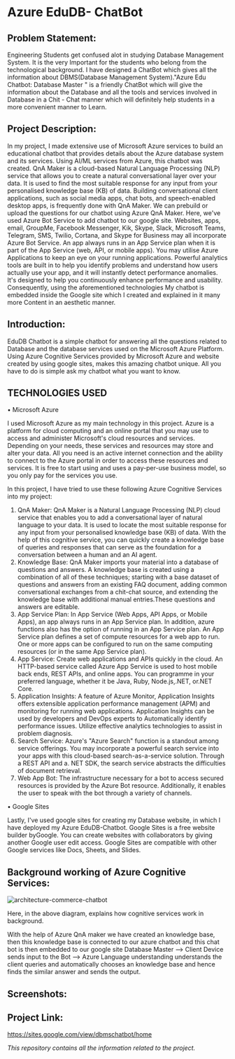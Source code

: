# Azure EduDB- ChatBot

## Problem Statement:

Engineering Students get confused alot in studying Database Management System. It is the very Important for the students who belong from the technological background. I have designed a ChatBot which gives all the information about DBMS(Database Management System)."Azure Edu Chatbot: Database Master " is a friendly ChatBot which will give the information about the Database and all the tools and services involved in Database in a Chit - Chat manner which will definitely help students in a more convenient manner to Learn.

## Project Description:

In my project, I made extensive use of Microsoft Azure services to build an educational chatbot that provides details about the Azure database system and its services. Using AI/ML services from Azure, this chatbot was created. QnA Maker is a cloud-based Natural Language Processing (NLP) service that allows you to create a natural conversational layer over your data.    It is used to find the most suitable response for any input from your personalised knowledge base (KB) of data. Building conversational client applications, such as social media apps, chat bots, and speech-enabled desktop apps, is frequently done with QnA Maker. We can prebuild or upload the questions for our chatbot using Azure QnA Maker. Here, we've used Azure Bot Service to add chatbot to our google site. Websites, apps, email, GroupMe, Facebook Messenger, Kik, Skype, Slack, Microsoft Teams, Telegram, SMS, Twilio, Cortana, and Skype for Business may all incorporate Azure Bot Service. An app always runs in an App Service plan when it is part of the App Service (web, API, or mobile apps). You may utilise Azure Applications to keep an eye on your running applications. Powerful analytics tools are built in to help you identify problems and understand how users actually use your app, and it will instantly detect performance anomalies.  It's designed to help you continuously enhance performance and usability. Consequently, using the aforementioned technologies My chatbot is embedded inside the Google site which I created and explained in it many more Content in an aesthetic manner.  

## Introduction: 

EduDB Chatbot is a simple chatbot for answering all the questions related to Database and the database services used on the Microsoft Azure Platform. Using Azure Cognitive Services provided by Microsoft Azure and website created by using google sites, makes this amazing chatbot unique. All you have to do is simple ask my chatbot what you want to know.

## TECHNOLOGIES USED 

•	Microsoft Azure

I used Microsoft Azure as my main technology in this project. Azure is a platform for cloud computing and an online portal that you may use to access and administer Microsoft's cloud resources and services. Depending on your needs, these services and resources may store and alter your data. All you need is an active internet connection and the ability to connect to the Azure portal in order to access these resources and services. It is free to start using and uses a pay-per-use business model, so you only pay for the services you use.

In this project, I have tried to use these following Azure Cognitive Services into my project:

1.	QnA Maker: QnA Maker is a Natural Language Processing (NLP) cloud service that enables you to add a conversational layer of natural language to your data. It is used to locate the most suitable response for any input from your personalised knowledge base (KB) of data. With the help of this cognitive service, you can quickly create a knowledge base of queries and responses that can serve as the foundation for a conversation between a human and an AI agent.
2.	Knowledge Base: QnA Maker imports your material into a database of questions and answers. A knowledge base is created using a combination of all of these techniques; starting with a base dataset of questions and answers from an existing FAQ document, adding common conversational exchanges from a chit-chat source, and extending the knowledge base with additional manual entries.These questions and answers are editable.
3.	App Service Plan: In App Service (Web Apps, API Apps, or Mobile Apps), an app always runs in an App Service plan. In addition, azure functions  also has the option of running in an App Service plan. An App Service plan defines a set of compute resources for a web app to run. One or more apps can be configured to run on the same computing resources (or in the same App Service plan).
4.	App Service: Create web applications and APIs quickly in the cloud. An HTTP-based service called Azure App Service is used to host mobile back ends, REST APIs, and online apps. You can programme in your preferred language, whether it be Java, Ruby, Node.js,.NET, or.NET Core.
5.	Application Insights: A feature of Azure Monitor, Application Insights offers extensible application performance management (APM) and monitoring for running web applications. Application Insights can be used by developers and DevOps experts to Automatically identify performance issues. Utilize effective analytics technologies to assist in problem diagnosis.
6.	Search Service: Azure's "Azure Search" function is a standout among service offerings. You may incorporate a powerful search service into your apps with this cloud-based search-as-a-service solution. Through a REST API and a. NET SDK, the search service abstracts the difficulties of document retrieval.
7.	Web App Bot: The infrastructure necessary for a bot to access secured resources is provided by the Azure Bot resource. Additionally, it enables the user to speak with the bot through a variety of channels.

•	Google Sites

Lastly, I've used google sites for creating my Database website, in which I have deployed my Azure EduDB-Chatbot. Google Sites is a free website builder byGoogle. You can create websites with collaborators by giving another Google user edit access. Google Sites are compatible with other Google services like Docs, Sheets, and Slides.


## Background working of Azure Cognitive Services:

![architecture-commerce-chatbot](https://user-images.githubusercontent.com/78655015/177655216-0b18b7bf-cbad-48a4-a9c5-975de2b55894.png)

Here, in the above diagram, explains how cognitive services work in background.

With the help of Azure QnA maker we have created an knowledge base, then this knowledge base is connected to our azure chatbot and this chat bot is then embedded to our google site Database Master --> Client Device sends input to the Bot --> Azure Language understanding understands the client queries and automatically chooses an knowledge base and hence finds the similar answer and sends the output.


## Screenshots:





## Project Link:
https://sites.google.com/view/dbmschatbot/home 


*This repository contains all the information related to the project.*
